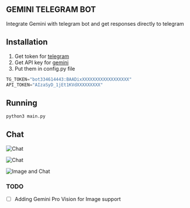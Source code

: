 ## GEMINI TELEGRAM BOT 
Integrate Gemini with telegram bot and get responses directly to telegram 

## Installation
1. Get token for [telegram](https://t.me/BotFather)
2. Get API key for [gemini](https://makersuite.google.com/app/apikey)
3. Put them in config.py file
```python
TG_TOKEN="bot334614443:BAADixXXXXXXXXXXXXXXXXXX"
API_TOKEN="AIzaSyD_1jEt1KVdXXXXXXXXX"
```
## Running
```bash
python3 main.py
```

## Chat
![Chat](https://github.com/programerr01/gemini-telegram-bot/assets/61112300/e4745fb7-49da-4e7b-a115-073bd5e29e28)

![Chat](https://github.com/programerr01/gemini-telegram-bot/assets/61112300/a88bc687-008f-4e00-a3aa-f231a0bf8809)

![Image and Chat](https://github.com/programerr01/gemini-telegram-bot/assets/61112300/66343301-e149-4f50-bd9b-c86a91fff6b3)


### TODO 
- [ ] Adding Gemini Pro Vision for Image support
